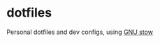 # dotfiles

Personal dotfiles and dev configs, using [GNU stow](https://www.gnu.org/software/stow/)
